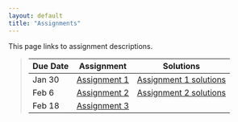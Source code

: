 ```yaml
---
layout: default
title: "Assignments"
---
```


This page links to assignment descriptions.

> Due Date |                Assignment               | Solutions |
> -------- | --------------------------------------- | --------- |
> Jan 30   | [Assignment 1](../assign/assign01.html) | [Assignment 1 solutions](../assign/sol/assign01sol.pdf)|
> Feb 6    | [Assignment 2](../assign/assign02.html) | [Assignment 2 solutions](../assign/sol/assign02sol.pdf)|
> Feb 18   | [Assignment 3](../assign/assign03.html) |                                                        |
